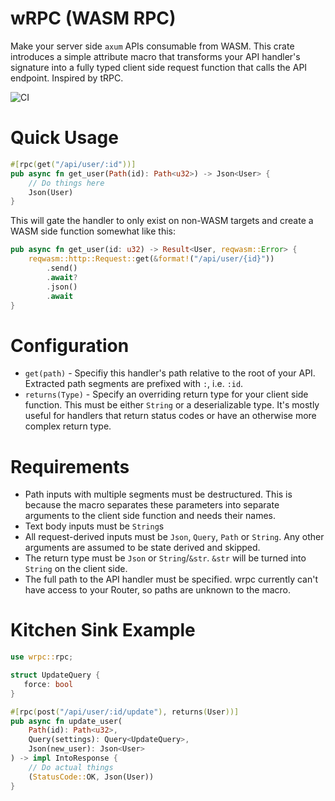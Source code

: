 # wRPC (WASM RPC)

Make your server side `axum` APIs consumable from WASM.
This crate introduces a simple attribute macro that transforms your API
handler's signature into a fully typed client side request function that
calls the API endpoint. Inspired by tRPC.

![CI](https://github.com/wingertge/wrpc/actions/workflows/ci.yml/badge.svg)

# Quick Usage

```rust
#[rpc(get("/api/user/:id"))]
pub async fn get_user(Path(id): Path<u32>) -> Json<User> {
    // Do things here
    Json(User)
}
```

This will gate the handler to only exist on non-WASM targets and create a
WASM side function somewhat like this:

```rust
pub async fn get_user(id: u32) -> Result<User, reqwasm::Error> {
    reqwasm::http::Request::get(&format!("/api/user/{id}"))
        .send()
        .await?
        .json()
        .await
}
```

# Configuration

* `get(path)` - Specifiy this handler's path relative to the root of your
API. Extracted path segments are prefixed with `:`, i.e. `:id`.
* `returns(Type)` - Specify an overriding return type for your client side
function. This must be either `String` or a deserializable type. It's mostly
useful for handlers that return status codes or have an otherwise more
complex return type.

# Requirements

* Path inputs with multiple segments must be destructured. This is because
the macro separates these parameters into separate arguments to the client
side function and needs their names.
* Text body inputs must be `String`s
* All request-derived inputs must be `Json`, `Query`, `Path` or `String`.
Any other arguments are assumed to be state derived and skipped.
* The return type must be `Json` or `String`/`&str`. `&str` will be turned
into `String` on the client side.
* The full path to the API handler must be specified. wrpc currently can't
have access to your Router, so paths are unknown to the macro.

# Kitchen Sink Example

```rust
use wrpc::rpc;

struct UpdateQuery {
   force: bool
}

#[rpc(post("/api/user/:id/update"), returns(User))]
pub async fn update_user(
    Path(id): Path<u32>,
    Query(settings): Query<UpdateQuery>,
    Json(new_user): Json<User>
) -> impl IntoResponse {
    // Do actual things
    (StatusCode::OK, Json(User))
}
```